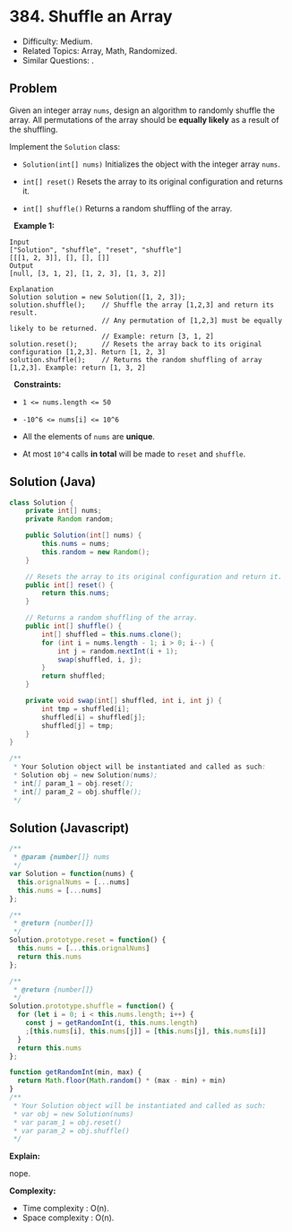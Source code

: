 # 384. Shuffle an Array

- Difficulty: Medium.
- Related Topics: Array, Math, Randomized.
- Similar Questions: .

## Problem

Given an integer array ```nums```, design an algorithm to randomly shuffle the array. All permutations of the array should be **equally likely** as a result of the shuffling.

Implement the ```Solution``` class:


	
- ```Solution(int[] nums)``` Initializes the object with the integer array ```nums```.
	
- ```int[] reset()``` Resets the array to its original configuration and returns it.
	
- ```int[] shuffle()``` Returns a random shuffling of the array.


 
**Example 1:**

```
Input
["Solution", "shuffle", "reset", "shuffle"]
[[[1, 2, 3]], [], [], []]
Output
[null, [3, 1, 2], [1, 2, 3], [1, 3, 2]]

Explanation
Solution solution = new Solution([1, 2, 3]);
solution.shuffle();    // Shuffle the array [1,2,3] and return its result.
                       // Any permutation of [1,2,3] must be equally likely to be returned.
                       // Example: return [3, 1, 2]
solution.reset();      // Resets the array back to its original configuration [1,2,3]. Return [1, 2, 3]
solution.shuffle();    // Returns the random shuffling of array [1,2,3]. Example: return [1, 3, 2]

```

 
**Constraints:**


	
- ```1 <= nums.length <= 50```
	
- ```-10^6 <= nums[i] <= 10^6```
	
- All the elements of ```nums``` are **unique**.
	
- At most ```10^4``` calls **in total** will be made to ```reset``` and ```shuffle```.

## Solution (Java)
```java
class Solution {
    private int[] nums;
    private Random random;

    public Solution(int[] nums) {
        this.nums = nums;
        this.random = new Random();
    }

    // Resets the array to its original configuration and return it.
    public int[] reset() {
        return this.nums;
    }

    // Returns a random shuffling of the array.
    public int[] shuffle() {
        int[] shuffled = this.nums.clone();
        for (int i = nums.length - 1; i > 0; i--) {
            int j = random.nextInt(i + 1);
            swap(shuffled, i, j);
        }
        return shuffled;
    }

    private void swap(int[] shuffled, int i, int j) {
        int tmp = shuffled[i];
        shuffled[i] = shuffled[j];
        shuffled[j] = tmp;
    }
}

/**
 * Your Solution object will be instantiated and called as such:
 * Solution obj = new Solution(nums);
 * int[] param_1 = obj.reset();
 * int[] param_2 = obj.shuffle();
 */
```

## Solution (Javascript)

```javascript
/**
 * @param {number[]} nums
 */
var Solution = function(nums) {
  this.orignalNums = [...nums]
  this.nums = [...nums]
};

/**
 * @return {number[]}
 */
Solution.prototype.reset = function() {
  this.nums = [...this.orignalNums]
  return this.nums
};

/**
 * @return {number[]}
 */
Solution.prototype.shuffle = function() {
  for (let i = 0; i < this.nums.length; i++) {
    const j = getRandomInt(i, this.nums.length)
    ;[this.nums[i], this.nums[j]] = [this.nums[j], this.nums[i]]
  }
  return this.nums
};

function getRandomInt(min, max) {
  return Math.floor(Math.random() * (max - min) + min)
}
/** 
 * Your Solution object will be instantiated and called as such:
 * var obj = new Solution(nums)
 * var param_1 = obj.reset()
 * var param_2 = obj.shuffle()
 */
```

**Explain:**

nope.

**Complexity:**

* Time complexity : O(n).
* Space complexity : O(n).
